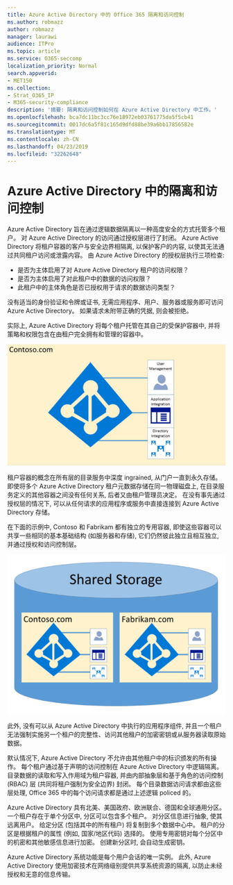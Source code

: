 ```yaml
---
title: Azure Active Directory 中的 Office 365 隔离和访问控制
ms.author: robmazz
author: robmazz
manager: laurawi
audience: ITPro
ms.topic: article
ms.service: O365-seccomp
localization_priority: Normal
search.appverid:
- MET150
ms.collection:
- Strat_O365_IP
- M365-security-compliance
description: '摘要: 隔离和访问控制如何在 Azure Active Directory 中工作。'
ms.openlocfilehash: bca7dc11bc3cc76e18972eb03761775da5f5cb41
ms.sourcegitcommit: 0017dc6a5f81c165d9dfd88be39a6bb17856582e
ms.translationtype: MT
ms.contentlocale: zh-CN
ms.lasthandoff: 04/23/2019
ms.locfileid: "32262648"
---
```

# <a name="isolation-and-access-control-in-azure-active-directory"></a>Azure Active Directory 中的隔离和访问控制

Azure Active Directory 旨在通过逻辑数据隔离以一种高度安全的方式托管多个租户。 对 Azure Active Directory 的访问通过授权层进行了封闭。 Azure Active Directory 将租户容器的客户与安全边界相隔离, 以保护客户的内容, 以使其无法通过共同租户访问或泄露内容。 由 Azure Active Directory 的授权层执行三项检查:
- 是否为主体启用了对 Azure Active Directory 租户的访问权限？
- 是否为主体启用了对此租户中的数据的访问权限？
- 此租户中的主体角色是否已授权用于请求的数据访问类型？

没有适当的身份验证和令牌或证书, 无需应用程序、用户、服务器或服务即可访问 Azure Active Directory。 如果请求未附带正确的凭据, 则会被拒绝。

实际上, Azure Active Directory 将每个租户托管在其自己的受保护容器中, 并将策略和权限包含在由租户完全拥有和管理的容器中。
 
![Azure 容器](media/office-365-isolation-azure-container.png)

租户容器的概念在所有层的目录服务中深度 ingrained, 从门户一直到永久存储。 即使将多个 Azure Active Directory 租户元数据存储在同一物理磁盘上, 在目录服务定义的其他容器之间没有任何关系, 后者又由租户管理员决定。 在没有事先通过授权层的情况下, 可以从任何请求的应用程序或服务中直接连接到 Azure Active Directory 存储。

在下面的示例中, Contoso 和 Fabrikam 都有独立的专用容器, 即使这些容器可以共享一些相同的基本基础结构 (如服务器和存储), 它们仍然彼此独立且相互独立, 并通过授权和访问控制层。
 
![Azure 专用容器](media/office-365-isolation-azure-dedicated-containers.png)

此外, 没有可以从 Azure Active Directory 中执行的应用程序组件, 并且一个租户无法强制实施另一个租户的完整性、访问其他租户的加密密钥或从服务器读取原始数据。

默认情况下, Azure Active Directory 不允许由其他租户中的标识颁发的所有操作。 每个租户通过基于声明的访问控制在 Azure Active Directory 中逻辑隔离。 目录数据的读取和写入作用域为租户容器, 并由内部抽象层和基于角色的访问控制 (RBAC) 层 (共同将租户强制为安全边界) 封闭。 每个目录数据访问请求都由这些层处理, Office 365 中的每个访问请求都是通过上述逻辑 policed 的。

Azure Active Directory 具有北美、美国政府、欧洲联合、德国和全球通用分区。 一个租户存在于单个分区中, 分区可以包含多个租户。 对分区信息进行抽象, 使其远离用户。 给定分区 (包括其中的所有租户) 将复制到多个数据中心中。 租户的分区是根据租户的属性 (例如, 国家/地区代码) 选择的。 使用专用密钥对每个分区中的机密和其他敏感信息进行加密。 创建新分区时, 会自动生成密钥。

Azure Active Directory 系统功能是每个用户会话的唯一实例。 此外, Azure Active Directory 使用加密技术在网络级别提供共享系统资源的隔离, 以防止未经授权和无意的信息传输。
